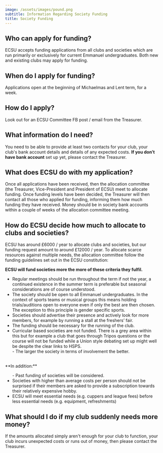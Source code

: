 ```yaml
---
image: /assets/images/pound.png
subtitle: Information Regarding Society Funding
title: Society Funding
---
```


## Who can apply for funding?

ECSU accepts funding applications from all clubs and societies which are run primarily
									or exclusively for current Emmanuel undergraduates. Both new and existing clubs may apply for funding.
								

## When do I apply for funding?

Applications open at the beginning of Michaelmas and Lent term, for a week.

## How do I apply?

Look out for an ECSU Committee FB post / email from the Treasurer.

## What information do I need?

You need to be able to provide at least two contacts for your club,
									your club's bank account details and details of any expected costs.
									**If you don’t have bank account** set up yet, please contact the Treasurer.
								

## What does ECSU do with my application?

Once all applications have been received, then the allocation committee
									(the Treasurer, Vice-President and President of ECSU) meet to allocate funding.
									Once funding levels have been decided, the Treasurer will then contact all those who applied for funding,
									informing them how much funding they have received.
									Money should be in society bank accounts within a couple of weeks of the allocation committee meeting.
								

## How do ECSU decide how much to allocate to clubs and societies?

ECSU has around £6000 / year to allocate clubs and societies,
									but our funding request amount to around £12000 / year.
									To allocate scarce resources against multiple needs,
									the allocation committee follow the funding guidelines set out in the ECSU constitution:
								

> 
**ECSU will fund societies more the more of these criteria they fulfil.**
<ul>
<li>Regular meetings should be run throughout the term if not the year, a
  continued existence in the summer term is preferable but seasonal
	considerations are of course understood.
									</li>
<li>The society should be open to all Emmanuel undergraduates. In the context
	of sports teams or musical groups this means holding trials/auditions open to
	everyone even if only the best are then chosen. The exception to this principle
	is gender specific sports.
									</li>
<li>Societies should advertise their presence and actively look for more
	members, for example by running a stall at the freshers’ fair.
									</li>
<li>The funding should be necessary for the running of the club.
									</li>
<li>Curricular based societies are not funded. There is a grey area within this but
	for example a club that goes through Tripos questions or
	the course will not be funded while a Union style
	debating set up might well be despite the clear links to HSPS.
									</li>
- The larger the society in terms of involvement the better.
</ul>
<br/>
**In addition:**
<ul>
- Past funding of societies will be considered.
<li>Societies with higher than average costs per person should not be surprised if
	their members are asked to provide a subscription towards their relatively
	expensive hobby.
									</li>
<li>ECSU will meet essential needs (e.g. cuppers and league fees) before less
	essential needs (e.g. equipment, refreshments)
									</li>
</ul>


## What should I do if my club suddenly needs more money?

If the amounts allocated simply aren't enough for your club to function,
									 your club incurs unexpected costs or runs out of money,
									 then please contact the Treasurer.